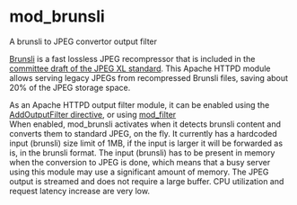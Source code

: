# mod_brunsli

A brunsli to JPEG convertor output filter

[Brunsli][] is a fast lossless JPEG recompressor that is included in the
[committee draft of the JPEG XL standard][CD]. This Apache HTTPD module allows serving legacy JPEGs from recompressed Brunsli files, saving about 20% of the JPEG storage space.

[Brunsli]: https://github.com/google/brunsli
[CD]: https://arxiv.org/abs/1908.03565
As an Apache HTTPD output filter module, it can be enabled using the [AddOutputFilter directive](https://httpd.apache.org/docs/2.4/mod/mod_mime.html#addoutputfilter), or using [mod_filter](https://httpd.apache.org/docs/2.4/mod/mod_filter.html)  
When enabled, mod_brunsli activates when it detects brunsli content and converts them to standard JPEG, on the fly. It currently has a hardcoded input (brunsli) size limit of 1MB, if the input is larger it will be forwarded as is, in the brunsli format. The input (brunsli) has to be present in memory when the conversion to JPEG is done, which means that a busy server using this module may use a significant amount of memory. The JPEG output is streamed and does not require a large buffer. CPU utilization and request latency increase are very low.
